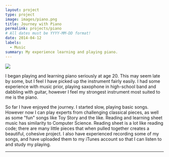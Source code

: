```yaml
---
layout: project
type: project
image: images/piano.png
title: Journey with Piano
permalink: projects/piano
# All dates must be YYYY-MM-DD format!
date: 2014-04-12
labels:
  - Music
summary: My experience learning and playing piano.
---
```


<img class="ui image" src="{{ site.baseurl }}/images/music.png">

I began playing and learning piano seriously at age 20. This may seem late by some, but I feel I have picked up the instrument fairly easily. I had some experience with music prior, playing saxophone in high-school band and dabbling with guitar, however I feel my strongest instrument most suited to me is the piano.

So far I have enjoyed the journey. I started slow, playing basic songs. However now I can play experts from challenging classical pieces, as well as some "fun" songs like Toy Story and the like. Reading and learning sheet music has similarity to Computer Science. Reading sheet is a lot like reading code; there are many little pieces that when pulled together creates a beautiful, cohesive project. I also have experienced recording some of my songs, and have uploaded them to my iTunes account so that I can listen to and study my playing.

<hr>
